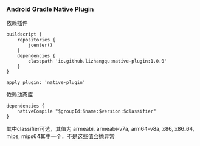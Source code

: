 ### Android Gradle Native Plugin

依赖插件

```
buildscript {
    repositories {
        jcenter()
    }
    dependencies {
        classpath 'io.github.lizhangqu:native-plugin:1.0.0'
    }
}

apply plugin: 'native-plugin'
```

依赖动态库

```
dependencies {
    nativeCompile "$groupId:$name:$version:$classifier"
}
```

其中classifier可选，其值为 armeabi, armeabi-v7a, arm64-v8a, x86, x86_64, mips, mips64其中一个，不是这些值会抛异常
